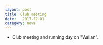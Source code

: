 ```yaml
---
layout: post
title: Club meeting
date:   2017-02-01
category: news
---
```


* Club meeting and running day on "Wallan".
